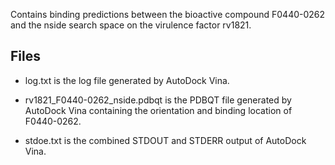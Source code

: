 Contains binding predictions between the bioactive compound F0440-0262 and the nside search space on the virulence factor rv1821.

## Files

- log.txt is the log file generated by AutoDock Vina.

- rv1821_F0440-0262_nside.pdbqt is the PDBQT file generated by AutoDock Vina containing the orientation and binding location of F0440-0262.

- stdoe.txt is the combined STDOUT and STDERR output of AutoDock Vina.

